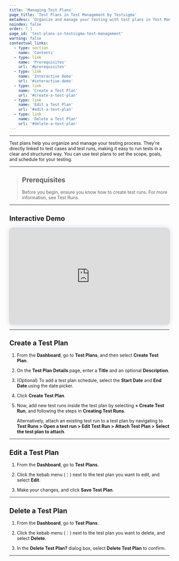 ```yaml
---
title: 'Managing Test Plans'
page_title: 'Test Plans in Test Management by Testsigma'
metadesc: 'Organize and manage your testing with test plans in Test Management by Testsigma | Set the scope, goals, and schedules to run/track test plans clearly and efficiently.'
noindex: false
order: 7.1
page_id: 'test-plans-in-testsigma-test-management'
warning: false
contextual_links:
  - type: section
    name: 'Contents'
  - type: link
    name: 'Prerequisites'
    url: '#prerequisites'
  - type: link
    name: 'Interactive Demo'
    url: '#interactive-demo'
  - type: link
    name: 'Create a Test Plan'
    url: '#create-a-test-plan'
  - type: link
    name: 'Edit a Test Plan'
    url: '#edit-a-test-plan'
  - type: link
    name: 'Delete a Test Plan'
    url: '#delete-a-test-plan'
---
```


---

Test plans help you organize and manage your testing process. They're directly linked to test cases and test runs, making it easy to run tests in a clear and structured way. You can use test plans to set the scope, goals, and schedule for your testing.

---

> ## **Prerequisites**
>
> Before you begin, ensure you know how to create test runs. For more information, see Test Runs.

---

## **Interactive Demo**

<div>
  <script async src="https://js.storylane.io/js/v2/storylane.js"></script>
  <div class="sl-embed" style="position:relative;padding-bottom:calc(55.44% + 25px);width:100%;height:0;transform:scale(1)">
    <iframe loading="lazy" class="sl-demo" src="https://app.storylane.io/demo/exd5htjd5mvo?embed=inline" name="sl-embed" allow="fullscreen" allowfullscreen style="position:absolute;top:0;left:0;width:100%!important;height:100%!important;border:1px solid rgba(63,95,172,0.35);box-shadow: 0px 0px 18px rgba(26, 19, 72, 0.15);border-radius:10px;box-sizing:border-box;"></iframe>
  </div>
</div>

---

## **Create a Test Plan**

1. From the **Dashboard**, go to **Test Plans**, and then select **Create Test Plan**.

2. On the **Test Plan Details** page, enter a **Title** and an optional **Description**.

3. (Optional) To add a test plan schedule, select the **Start Date** and **End Date** using the date picker.

4. Click **Create Test Plan**.

5. Now, add new test runs inside the test plan by selecting **+ Create Test Run**, and following the steps in **Creating Test Runs**.

   Alternatively, attach an existing test run to a test plan by navigating to **Test Runs > Open a test run > Edit Test Run > Attach Test Plan > Select the test plan to attach**.

---

## **Edit a Test Plan**

1. From the **Dashboard**, go to **Test Plans**.

2. Click the kebab menu (⋮) next to the test plan you want to edit, and select **Edit**.

3. Make your changes, and click **Save Test Plan**.

---

## **Delete a Test Plan**

1. From the **Dashboard**, go to **Test Plans**.

2. Click the kebab menu (⋮) next to the test plan you want to delete, and select **Delete**.

3. In the **Delete Test Plan?** dialog box, select **Delete Test Plan** to confirm.

---
